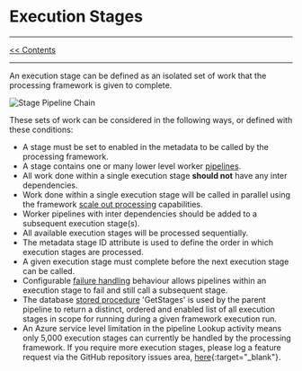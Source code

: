 # Execution Stages

___
[<< Contents](/procfwk/contents) 

___

An execution stage can be defined as an isolated set of work that the processing framework is given to complete. 

![Stage Pipeline Chain](/procfwk/stage-chain.png)

These sets of work can be considered in the following ways, or defined with these conditions:

* A stage must be set to enabled in the metadata to be called by the processing framework.
* A stage contains one or many lower level worker [pipelines](/procfwk/pipelines).
* All work done within a single execution stage __should not__ have any inter dependencies.
* Work done within a single execution stage will be called in parallel using the framework [scale out processing](/procfwk/scaleoutprocessing) capabilities.
* Worker pipelines with inter dependencies should be added to a subsequent execution stage(s).
* All available execution stages will be processed sequentially.
* The metadata stage ID attribute is used to define the order in which execution stages are processed.
* A given execution stage must complete before the next execution stage can be called.
* Configurable [failure handling](/procfwk/failurehandling) behaviour allows pipelines within an execution stage to fail and still call a subsequent stage.
* The database [stored procedure](/procfwk/storedprocedures) 'GetStages' is used by the parent pipeline to return a distinct, ordered and enabled list of all execution stages in scope for running during a given framework execution run.
* An Azure service level limitation in the pipeline Lookup activity means only 5,000 execution stages can currently be handled by the processing framework. If you require more execution stages, please log a feature request via the GitHub repository issues area, [here](https://github.com/mrpaulandrew/procfwk/issues/new/choose){:target="_blank"}.